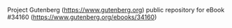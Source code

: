 Project Gutenberg (https://www.gutenberg.org) public repository for eBook #34160 (https://www.gutenberg.org/ebooks/34160)
